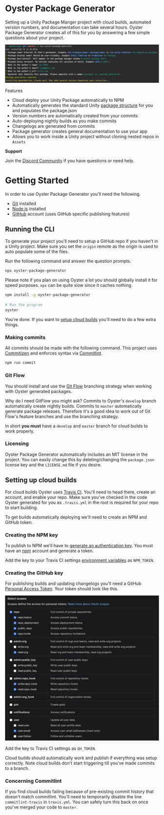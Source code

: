 # Oyster Package Generator

Setting up a Unity Package Manger project with cloud builds, automated version numbers, and documentation can take several hours. Oyster Package Generator creates all of this for you by answering a few simple questions about your project.

![Oyster Package Generator CLI](src/images/cli-example.png)

Features

* Cloud deploy your Unity Package automatically to NPM
* Automatically generates the standard Unity [package structure](https://docs.unity3d.com/Manual/cus-layout.html) for you and populates the package.json
* Version numbers are automatically created from your commits
* Auto-deploying nightly builds as you make commits
* Changelogs are generated from commits
* Package generator creates general documentation to use your app
* Allows you to work inside a Unity project without cloning nested repos in `Assets`

**Support**

Join the [Discord Community](https://discord.gg/8QHFfzn) if you have questions or need help.

# Getting Started

In order to use Oyster Package Generator you'll need the following.

* [Git](https://git-scm.com/) installed
* [Node.js](https://nodejs.org/en/) installed
* [GitHub](https://github.com/) account (uses GitHub specific publishing features)

## Running the CLI

To generate your project you'll need to setup a GitHub repo if you haven't in a Unity project. Make sure you set the `origin` remote as the origin is used to auto populate some of the files.

Run the following command and answer the question prompts.

```bash
npx oyster-package-generator
```

Please note if you plan on using Oyster a lot you should globally install it for speed purposes. `npx` can be quite slow since it caches nothing.

```bash
npm install -g oyster-package-generator

# Run the program
oyster
```

You're done. If you want to [setup cloud builds](#setting-up-cloud-builds) you'll need to do a few extra things.

### Making commits

All commits should be made with the following command. This project uses [Commitizen](https://github.com/commitizen/cz-cli) and enforces syntax via [Commitlint](https://commitlint.js.org).

```bash
npm run commit
```

### Git Flow

You should install and use the [Git Flow](https://www.atlassian.com/git/tutorials/comparing-workflows/gitflow-workflow) branching strategy when working with Oyster generated packages. 

Why do I need GitFlow you might ask? Commits to Oyster's `develop` branch automatically create nightly builds. Commits to `master` automatically generate package releases. Therefore it's a good idea to work out of Git Flow's feature branches and use the branching strategy.

In short **you must** have a `develop` and `master` branch for cloud builds to work properly.

### Licensing

Oyster Package Generator automatically includes an MIT license in the project. You can easily change this by deleting/changing the `package.json` license key and the `LICENSE.md` file if you desire.

## Setting up cloud builds

For cloud builds Oyster uses [Travis CI](https://travis-ci.com/). You'll need to head there, create an account, and enable your repo. Make sure you've checked in the code Oyster generated for you as `.travis.yml` in the root is required for your repo to start building.

To get builds automatically deploying we'll need to create an NPM and GitHub token.

### Creating the NPM key

To publish to NPM we'll have to [generate an authentication key](https://docs.npmjs.com/creating-and-viewing-authentication-tokens). You must have an [npm](https://www.npmjs.com) account and generate a token. 

Add the key to your Travis CI settings [environment variables](https://docs.travis-ci.com/user/environment-variables/#defining-variables-in-repository-settings) as `NPM_TOKEN`.

### Creating the GitHub key

For publishing builds and updating changelogs you'll need a GitHub [Personal Access Token](https://github.com/settings/tokens). Your token should look like this.

![GitHub Token Example](src/images/github-token.png)

Add the key to Travis CI settings as `GH_TOKEN`.

Cloud builds should automatically work and publish if everything was setup correctly. Note cloud builds don't start triggering till you've made commits to a branch.

### Concerning Commitlint

If you find cloud builds failing because of pre-existing commit history that doesn't match commitlint. You'll need to temporarily disable the line `commitlint-travis` in `travis.yml`. You can safely turn this back on once you've merged your code to `master`.
